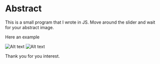# Abstract

This is a small program that I wrote in JS. 
Move around the slider and wait for your abstract image.

Here an example

![Alt text](/relative/path/to/abstract/abstract.jpg?raw=true "Optional Title")
![Alt text](/relative/path/to/abstract/abstract.jpg?raw=true "Example 1")


Thank you for you interest.


